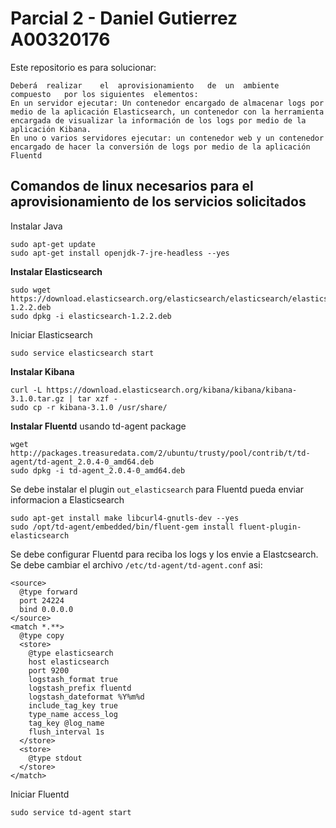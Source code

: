 # Parcial 2 - Daniel Gutierrez A00320176

Este repositorio es para solucionar: 

```
Deberá	realizar	el	aprovisionamiento	de	un	ambiente	compuesto	por	los	siguientes	elementos:
En un servidor ejecutar: Un contenedor encargado de almacenar logs por medio de la aplicación Elasticsearch, un contenedor con la herramienta encargada de visualizar la información de los logs por medio de la aplicación Kibana.
En uno o varios servidores ejecutar: un contenedor web y un contenedor encargado de hacer la conversión de logs por medio de la aplicación Fluentd
```

## Comandos de linux necesarios para el aprovisionamiento de los servicios solicitados

Instalar Java 
```
sudo apt-get update
sudo apt-get install openjdk-7-jre-headless --yes
```

**Instalar Elasticsearch**
```
sudo wget https://download.elasticsearch.org/elasticsearch/elasticsearch/elasticsearch-1.2.2.deb
sudo dpkg -i elasticsearch-1.2.2.deb
```

Iniciar Elasticsearch

```
sudo service elasticsearch start
```


**Instalar Kibana**
```
curl -L https://download.elasticsearch.org/kibana/kibana/kibana-3.1.0.tar.gz | tar xzf -
sudo cp -r kibana-3.1.0 /usr/share/
```

**Instalar Fluentd** usando td-agent package
```
wget http://packages.treasuredata.com/2/ubuntu/trusty/pool/contrib/t/td-agent/td-agent_2.0.4-0_amd64.deb
sudo dpkg -i td-agent_2.0.4-0_amd64.deb
```

Se debe instalar el plugin `out_elasticsearch` para Fluentd pueda enviar informacion a Elasticsearch

```
sudo apt-get install make libcurl4-gnutls-dev --yes
sudo /opt/td-agent/embedded/bin/fluent-gem install fluent-plugin-elasticsearch
```


Se debe configurar Fluentd para reciba los logs y los envie a Elastcsearch. Se debe cambiar el archivo `/etc/td-agent/td-agent.conf` asi:
```
<source>
  @type forward
  port 24224
  bind 0.0.0.0
</source>
<match *.**>
  @type copy
  <store>
    @type elasticsearch
    host elasticsearch
    port 9200
    logstash_format true
    logstash_prefix fluentd
    logstash_dateformat %Y%m%d
    include_tag_key true
    type_name access_log
    tag_key @log_name
    flush_interval 1s
  </store>
  <store>
    @type stdout
  </store>
</match>
```

Iniciar Fluentd

```
sudo service td-agent start
```




